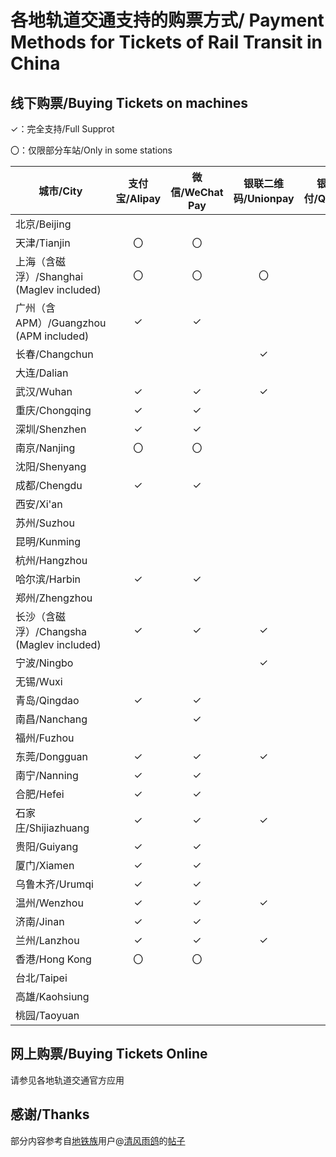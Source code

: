 # 各地轨道交通支持的购票方式/ Payment Methods for Tickets of Rail Transit in China
## 线下购票/Buying Tickets on machines 
✓：完全支持/Full Supprot

〇：仅限部分车站/Only in some stations

| 城市/City | 支付宝/Alipay | 微信/WeChat Pay | 银联二维码/Unionpay | 银联云闪付/Quickpass |
| --------- | :----------: | :-------------: | :----------------: | :-----------------: |
| 北京/Beijing |
| 天津/Tianjin | 〇 | 〇 |
| 上海（含磁浮）/Shanghai (Maglev included) | 〇 | 〇 | 〇 |
| 广州（含APM）/Guangzhou (APM included) | ✓ | ✓ |
| 长春/Changchun | | | ✓ |
| 大连/Dalian |
| 武汉/Wuhan | ✓ | ✓ | ✓ |
| 重庆/Chongqing | ✓ | ✓ |
| 深圳/Shenzhen | ✓ | ✓ |
| 南京/Nanjing | 〇 | 〇 |
| 沈阳/Shenyang |
| 成都/Chengdu | ✓ | ✓ |
| 西安/Xi'an |
| 苏州/Suzhou |
| 昆明/Kunming |
| 杭州/Hangzhou | | | | ✓ |
| 哈尔滨/Harbin | ✓ | ✓ |
| 郑州/Zhengzhou |
| 长沙（含磁浮）/Changsha (Maglev included) | ✓ | ✓ | ✓ |
| 宁波/Ningbo | | | ✓ | ✓ |
| 无锡/Wuxi |
| 青岛/Qingdao | ✓ | ✓ |
| 南昌/Nanchang | | ✓ |
| 福州/Fuzhou |
| 东莞/Dongguan | ✓ | ✓ | ✓ | ✓ |
| 南宁/Nanning | ✓ | ✓ |
| 合肥/Hefei | ✓ | ✓ |
| 石家庄/Shijiazhuang | ✓ | ✓ | ✓ |
| 贵阳/Guiyang | ✓ | ✓ |
| 厦门/Xiamen | ✓ | ✓ |
| 乌鲁木齐/Urumqi | ✓ | ✓ |
| 温州/Wenzhou | ✓ | ✓ | ✓ | ✓ |
| 济南/Jinan | ✓ | ✓ |
| 兰州/Lanzhou | ✓ | ✓ | ✓ |
| 香港/Hong Kong | 〇 | 〇 |
| 台北/Taipei |
| 高雄/Kaohsiung |
| 桃园/Taoyuan |

## 网上购票/Buying Tickets Online
请参见各地轨道交通官方应用

## 感谢/Thanks
部分内容参考自[地铁族](http://www.ditiezu.com/)用户@[清风雨鸽](http://www.ditiezu.com/space-uid-215526.html)的[帖子](http://www.ditiezu.com/thread-607166-1-1.html)
